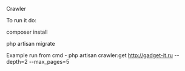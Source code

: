 Crawler

To run it do:

composer install 

php artisan migrate

Example run from cmd - php artisan crawler:get http://gadget-it.ru --depth=2 --max_pages=5
